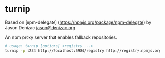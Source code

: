 turnip
======
Based on [npm-delegate] (https://npmjs.org/package/npm-delegate) by Jason Denizac <jason@denizac.org>


An npm proxy server that enables fallback repositories.

```bash
# usage: turnip [options] <registry ...>
turnip -p 1234 http://localhost:5984/registry http://registry.npmjs.org/
```


